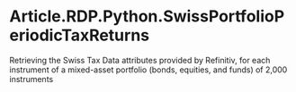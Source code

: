 # Article.RDP.Python.SwissPortfolioPeriodicTaxReturns
Retrieving the Swiss Tax Data attributes provided by Refinitiv, for each instrument of a mixed-asset portfolio (bonds, equities, and funds) of 2,000 instruments

